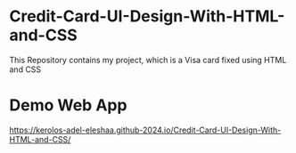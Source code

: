 # Credit-Card-UI-Design-With-HTML-and-CSS
This Repository contains my project, which is a Visa card fixed using HTML and CSS
# Demo Web App
https://kerolos-adel-eleshaa.github-2024.io/Credit-Card-UI-Design-With-HTML-and-CSS/